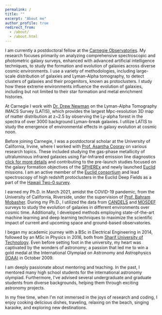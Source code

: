 ```yaml
---
permalink: /
title: ""
excerpt: "About me"
author_profile: true
redirect_from: 
  - /about/
  - /about.html
---
```

<p style="text-align:justify;">

I am currently a postdoctoral fellow at the <a href="https://obs.carnegiescience.edu">Carnegie Observatories</a>. My research focuses primarily on analyzing comprehensive spectroscopic and photometric galaxy surveys, enhanced with advanced artificial intelligence techniques, to study the formation and evolution of galaxies across diverse cosmic environments. I use a variety of methodologies, including large-scale distribution of galaxies and Lyman-Alpha tomography, to detect clusters of galaxies and their progenitors, known as protoclusters. I study how these extreme environments influence the evolution of galaxies, including but not limited to their star formation and metal enrichment histories.</p>

<p style="text-align:justify;">

At Carnegie I work with <a href="https://sites.google.com/carnegiescience.edu/anewman">Dr. Drew Newman</a> on the Lyman-Alpha Tomography IMACS Survey (LATIS), which provides the largest Mpc-resolution 3D map of matter distribution at z~2.5 by observing the Ly-alpha forest in the spectra of over 3000 background Lyman-break galaxies. I utilize LATIS to study the emergence of environmental effects in galaxy evolution at cosmic noon.</p>  

<p style="text-align:justify;">

Before joining Carnegie, I was a postdoctoral scholar at the University of California, Irvine, where I worked with <a href="https://herschel.uci.edu/">Prof. Asantha Cooray</a> on various research topics. These included studying the gas-phase metallicity of ultraluminous infrared galaxies using Far-Infrared emission line diagnostics <a href="https://astronomycommunity.nature.com/posts/low-gas-phase-metallicities-of-ultraluminous-infrared-galaxies-are-a-result-of-dust-obscuration">click for more details</a> and contributing to the pre-launch studies focused on the galaxy formation objectives of the <a href="https://www.jpl.nasa.gov/missions/spherex/">SPHEREx</a> and newly launched <a href="https://www.jpl.nasa.gov/missions/euclid/">Euclid</a> missions. I am an active member of the <a href="https://www.euclid-ec.org/">Euclid consortium</a> and lead spectroscopy of high redshift protoclusters in the Euclid Deep Fields as a part of the <a href="https://project.ifa.hawaii.edu/h20/">Hawaii Two-0 survey</a>.</p>

<p style="text-align:justify;">

I earned my Ph.D. in March 2021, amidst the COVID-19 pandemic, from the University of California, Riverside, under the supervision of <a href="https://engineeringonline.ucr.edu/faculty/bahram-mobasher/">Prof. Bahram Mobasher</a>. During my Ph.D., I utilized the data from <a href="http://arcoiris.ucolick.org/candels/">CANDELS</a> and <a href="https://mosdef.astro.berkeley.edu/">MOSDEF</a> surveys to study the evolution of galaxies in different environments over cosmic time. Additionally, I developed methods employing state-of-the-art machine learning and deep learning techniques to maximize the scientific impact of current and upcoming space and ground-based observatories.</p>

<p style="text-align:justify;">

I began my academic journey with a BSc in Electrical Engineering in 2014, followed by an MSc in Physics in 2016, both from <a href="https://en.wikipedia.org/wiki/Sharif_University_of_Technology">Sharif University of Technology</a>. Even before setting foot in the university, my heart was captivated by the wonders of astronomy; a passion that led me to win a gold medal at the International Olympiad on Astronomy and Astrophysics <a href="https://en.wikipedia.org/wiki/International_Olympiad_on_Astronomy_and_Astrophysics">(IOAA)</a> in October 2009.</p>

<p style="text-align:justify;">

I am deeply passionate about mentoring and teaching. In the past, I mentored many high school students for the international astronomy olympiad. Furthermore, I've advised several undergraduate and graduate students from diverse backgrounds, helping them through exciting astronomy projects.</p>

<p style="text-align:justify;">

In my free time, when I'm not immersed in the joys of research and coding, I enjoy cooking delicious dishes, traveling, relaxing on the beach, singing karaoke, and exploring new destinations. </p>



